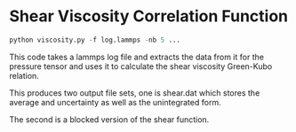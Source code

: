 # Shear Viscosity Correlation Function

```python
python viscosity.py -f log.lammps -nb 5 ...
```

This code takes a lammps log file and extracts the data from it for the pressure tensor and
uses it to calculate the shear viscosity Green-Kubo relation.

This produces two output file sets, one is shear.dat which stores the average and uncertainty as well as the unintegrated form.

The second is a blocked version of the shear function.
